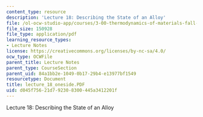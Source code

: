 ```yaml
---
content_type: resource
description: 'Lecture 18: Describing the State of an Alloy'
file: /ol-ocw-studio-app/courses/3-00-thermodynamics-of-materials-fall-2002/d045f75621d792308300445a3412201f_lecture_18_oneside.PDF
file_size: 150928
file_type: application/pdf
learning_resource_types:
- Lecture Notes
license: https://creativecommons.org/licenses/by-nc-sa/4.0/
ocw_type: OCWFile
parent_title: Lecture Notes
parent_type: CourseSection
parent_uid: 84a1bb2e-1049-0b17-29b4-e13977bf1549
resourcetype: Document
title: lecture_18_oneside.PDF
uid: d045f756-21d7-9230-8300-445a3412201f
---
```

Lecture 18: Describing the State of an Alloy